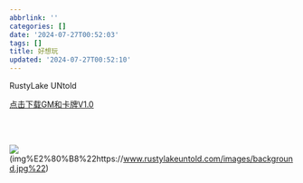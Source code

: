 ```yaml
---
abbrlink: ''
categories: []
date: '2024-07-27T00:52:03'
tags: []
title: 好想玩
updated: '2024-07-27T00:52:10'
---
```

RustyLake UNtold

<a href="musq7.serv00.com" >点击下载GM和卡牌V1.0</a>

<br>

<br>

<img src="https://www.rustylakeuntold.com/images/background.jpg">(img%E2%80%B8%22https://www.rustylakeuntold.com/images/background.jpg%22)
